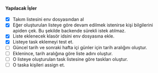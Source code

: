#### Yapılacak İşler
 
* [x] Takım listesini env dosyasından al
* [x] Eğer oluşturulan listeye göre devam edilmek istenirse kişi bilgilerini apiden çek. Bu şekilde backende sürekli istek atılmaz.
* [x] Liste eklenecek klasör idsini env dosyasına ekle.
* [x] Listeye task eklemeyi test et.
* [ ] Güncel tarih ve sonraki hafta içi günler için tarih aralığını oluştur.
* [ ] Eklenince, tarih aralığına göre liste adını oluştur.
* [ ] O listeye oluşturulan task listesine göre taskları oluştur.
* [ ] O taska kişileri assign et.
